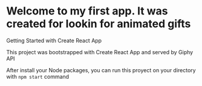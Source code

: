 # Welcome to my first app. It was created for lookin for animated gifts

Getting Started with Create React App

This project was bootstrapped with Create React App and served by Giphy API

After install your Node packages, you can run this proyect on your directory with `npm start` command
